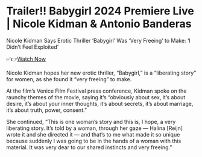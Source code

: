 # Trailer!! Babygirl 2024 Premiere Live | Nicole Kidman & Antonio Banderas


Nicole Kidman Says Erotic Thriller ‘Babygirl’ Was ‘Very Freeing’ to Make: ‘I Didn’t Feel Exploited’

✅👉[Watch Now](https://parade.today/noticias/thriller-babygirl-premiere-live-nicole-kidman-antonio-banderas/)

Nicole Kidman hopes her new erotic thriller, “Babygirl,” is a “liberating story” for women, as she found it “very freeing” to make.

At the film’s Venice Film Festival press conference, Kidman spoke on the raunchy themes of the movie, saying it’s “obviously about sex, it’s about desire, it’s about your inner thoughts, it’s about secrets, it’s about marriage, it’s about truth, power, consent.”

She continued, “This is one woman’s story and this is, I hope, a very liberating story. It’s told by a woman, through her gaze — Halina [Reijn] wrote it and she directed it — and that’s to me what made it so unique because suddenly I was going to be in the hands of a woman with this material. It was very dear to our shared instincts and very freeing.”
